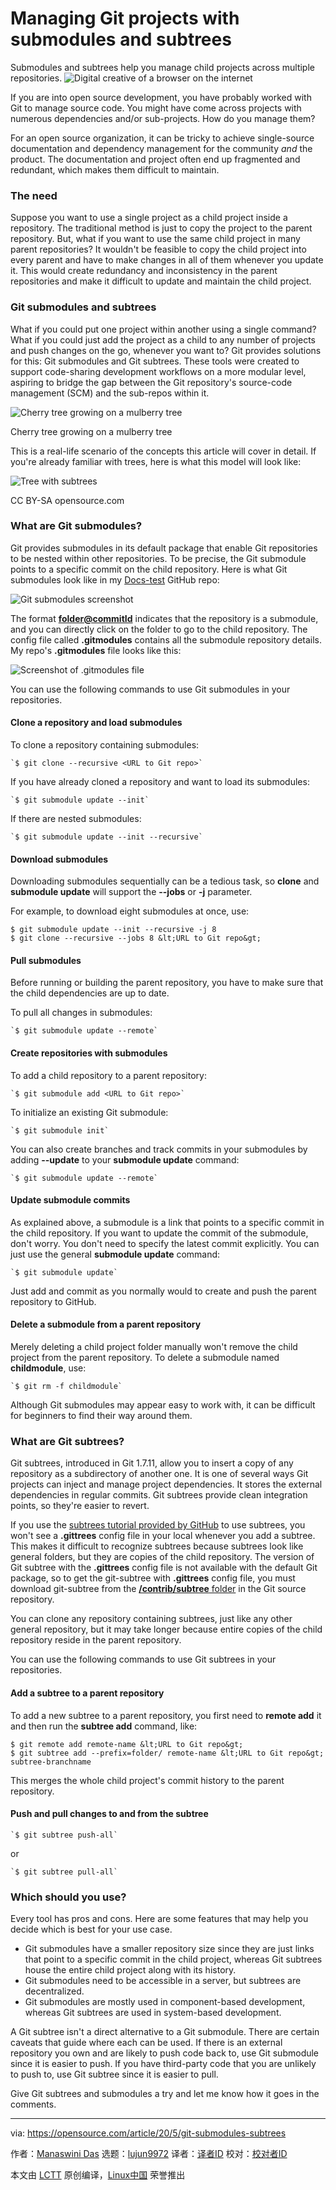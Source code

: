 [#]: collector: (lujun9972)
[#]: translator: (guevaraya )
[#]: reviewer: ( )
[#]: publisher: ( )
[#]: url: ( )
[#]: subject: (Managing Git projects with submodules and subtrees)
[#]: via: (https://opensource.com/article/20/5/git-submodules-subtrees)
[#]: author: (Manaswini Das https://opensource.com/users/manaswinidas)

Managing Git projects with submodules and subtrees
======
Submodules and subtrees help you manage child projects across multiple
repositories.
![Digital creative of a browser on the internet][1]

If you are into open source development, you have probably worked with Git to manage source code. You might have come across projects with numerous dependencies and/or sub-projects. How do you manage them?

For an open source organization, it can be tricky to achieve single-source documentation and dependency management for the community _and_ the product. The documentation and project often end up fragmented and redundant, which makes them difficult to maintain.

### The need

Suppose you want to use a single project as a child project inside a repository. The traditional method is just to copy the project to the parent repository. But, what if you want to use the same child project in many parent repositories? It wouldn't be feasible to copy the child project into every parent and have to make changes in all of them whenever you update it. This would create redundancy and inconsistency in the parent repositories and make it difficult to update and maintain the child project.

### Git submodules and subtrees

What if you could put one project within another using a single command? What if you could just add the project as a child to any number of projects and push changes on the go, whenever you want to? Git provides solutions for this: Git submodules and Git subtrees. These tools were created to support code-sharing development workflows on a more modular level, aspiring to bridge the gap between the Git repository's source-code management (SCM) and the sub-repos within it.

![Cherry tree growing on a mulberry tree][2]

Cherry tree growing on a mulberry tree

This is a real-life scenario of the concepts this article will cover in detail. If you're already familiar with trees, here is what this model will look like:

![Tree with subtrees][3]

CC BY-SA opensource.com

### What are Git submodules?

Git provides submodules in its default package that enable Git repositories to be nested within other repositories. To be precise, the Git submodule points to a specific commit on the child repository. Here is what Git submodules look like in my [Docs-test][4] GitHub repo:

![Git submodules screenshot][5]

The format **[folder@commitId][6]** indicates that the repository is a submodule, and you can directly click on the folder to go to the child repository. The config file called **.gitmodules** contains all the submodule repository details. My repo's **.gitmodules** file looks like this:

![Screenshot of .gitmodules file][7]

You can use the following commands to use Git submodules in your repositories.

#### Clone a repository and load submodules

To clone a repository containing submodules:


```
`$ git clone --recursive <URL to Git repo>`
```

If you have already cloned a repository and want to load its submodules:


```
`$ git submodule update --init`
```

If there are nested submodules:


```
`$ git submodule update --init --recursive`
```

#### Download submodules

Downloading submodules sequentially can be a tedious task, so **clone** and **submodule update** will support the **\--jobs** or **-j** parameter.

For example, to download eight submodules at once, use:


```
$ git submodule update --init --recursive -j 8
$ git clone --recursive --jobs 8 &lt;URL to Git repo&gt;
```

#### Pull submodules

Before running or building the parent repository, you have to make sure that the child dependencies are up to date.

To pull all changes in submodules:


```
`$ git submodule update --remote`
```

#### Create repositories with submodules

To add a child repository to a parent repository:


```
`$ git submodule add <URL to Git repo>`
```

To initialize an existing Git submodule:


```
`$ git submodule init`
```

You can also create branches and track commits in your submodules by adding **\--update** to your **submodule update** command:


```
`$ git submodule update --remote`
```

#### Update submodule commits

As explained above, a submodule is a link that points to a specific commit in the child repository. If you want to update the commit of the submodule, don't worry. You don't need to specify the latest commit explicitly. You can just use the general **submodule update** command:


```
`$ git submodule update`
```

Just add and commit as you normally would to create and push the parent repository to GitHub.

#### Delete a submodule from a parent repository

Merely deleting a child project folder manually won't remove the child project from the parent repository. To delete a submodule named **childmodule**, use:


```
`$ git rm -f childmodule`
```

Although Git submodules may appear easy to work with, it can be difficult for beginners to find their way around them.

### What are Git subtrees?

Git subtrees, introduced in Git 1.7.11, allow you to insert a copy of any repository as a subdirectory of another one. It is one of several ways Git projects can inject and manage project dependencies. It stores the external dependencies in regular commits. Git subtrees provide clean integration points, so they're easier to revert.

If you use the [subtrees tutorial provided by GitHub][8] to use subtrees, you won't see a **.gittrees** config file in your local whenever you add a subtree. This makes it difficult to recognize subtrees because subtrees look like general folders, but they are copies of the child repository. The version of Git subtree with the **.gittrees** config file is not available with the default Git package, so to get the git-subtree with **.gittrees** config file, you must download git-subtree from the [**/contrib/subtree** folder][9] in the Git source repository.

You can clone any repository containing subtrees, just like any other general repository, but it may take longer because entire copies of the child repository reside in the parent repository.

You can use the following commands to use Git subtrees in your repositories.

#### Add a subtree to a parent repository

To add a new subtree to a parent repository, you first need to **remote add** it and then run the **subtree add** command, like:


```
$ git remote add remote-name &lt;URL to Git repo&gt;
$ git subtree add --prefix=folder/ remote-name &lt;URL to Git repo&gt; subtree-branchname
```

This merges the whole child project's commit history to the parent repository.

#### Push and pull changes to and from the subtree


```
`$ git subtree push-all`
```

or


```
`$ git subtree pull-all`
```

### Which should you use?

Every tool has pros and cons. Here are some features that may help you decide which is best for your use case.

  * Git submodules have a smaller repository size since they are just links that point to a specific commit in the child project, whereas Git subtrees house the entire child project along with its history.
  * Git submodules need to be accessible in a server, but subtrees are decentralized.
  * Git submodules are mostly used in component-based development, whereas Git subtrees are used in system-based development.



A Git subtree isn't a direct alternative to a Git submodule. There are certain caveats that guide where each can be used. If there is an external repository you own and are likely to push code back to, use Git submodule since it is easier to push. If you have third-party code that you are unlikely to push to, use Git subtree since it is easier to pull.

Give Git subtrees and submodules a try and let me know how it goes in the comments.

--------------------------------------------------------------------------------

via: https://opensource.com/article/20/5/git-submodules-subtrees

作者：[Manaswini Das][a]
选题：[lujun9972][b]
译者：[译者ID](https://github.com/译者ID)
校对：[校对者ID](https://github.com/校对者ID)

本文由 [LCTT](https://github.com/LCTT/TranslateProject) 原创编译，[Linux中国](https://linux.cn/) 荣誉推出

[a]: https://opensource.com/users/manaswinidas
[b]: https://github.com/lujun9972
[1]: https://opensource.com/sites/default/files/styles/image-full-size/public/lead-images/browser_web_internet_website.png?itok=g5B_Bw62 (Digital creative of a browser on the internet)
[2]: https://opensource.com/sites/default/files/uploads/640px-bialbero_di_casorzo.jpg (Cherry tree growing on a mulberry tree)
[3]: https://opensource.com/sites/default/files/subtree_0.png (Tree with subtrees)
[4]: https://github.com/manaswinidas/Docs-test/
[5]: https://opensource.com/sites/default/files/uploads/git-submodules_github.png (Git submodules screenshot)
[6]: mailto:folder@commitId
[7]: https://opensource.com/sites/default/files/uploads/gitmodules.png (Screenshot of .gitmodules file)
[8]: https://help.github.com/en/github/using-git/about-git-subtree-merges
[9]: https://github.com/git/git/tree/master/contrib/subtree
